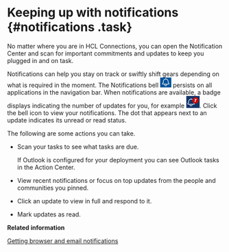 # Keeping up with notifications {#notifications .task}

No matter where you are in HCL Connections, you can open the Notification Center and scan for important commitments and updates to keep you plugged in and on task.

Notifications can help you stay on track or swiftly shift gears depending on what is required in the moment. The Notifications bell ![Notifications alarm bell](images/notifications_8.png) persists on all applications in the navigation bar. When notifications are available, a badge displays indicating the number of updates for you, for example ![](images/notification_badge.png). Click the bell icon to view your notifications. The dot that appears next to an update indicates its unread or read status.

The following are some actions you can take.

-   Scan your tasks to see what tasks are due.

    If Outlook is configured for your deployment you can see Outlook tasks in the Action Center.

-   View recent notifications or focus on top updates from the people and communities you pinned.

-   Click an update to view in full and respond to it.

-   Mark updates as read.


**Related information**  


[Getting browser and email notifications](../profiles/c_pers_getting_notifications.md)

